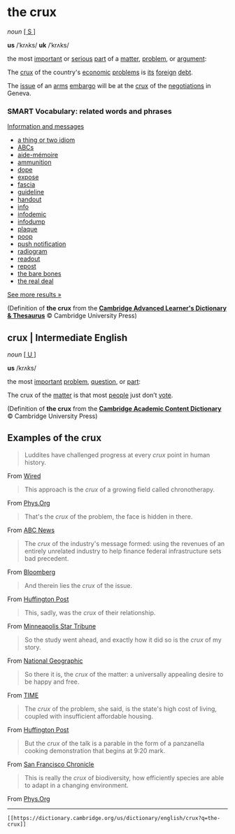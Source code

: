 # the crux

*noun* [\[ S \]](https://dictionary.cambridge.org/us/help/codes.html)


**us** /ˈkrʌks/ 
**uk** /ˈkrʌks/

the most [important](https://dictionary.cambridge.org/us/dictionary/english/important "important") or [serious](https://dictionary.cambridge.org/us/dictionary/english/serious "serious") [part](https://dictionary.cambridge.org/us/dictionary/english/part "part") of a [matter](https://dictionary.cambridge.org/us/dictionary/english/matter "matter"), [problem](https://dictionary.cambridge.org/us/dictionary/english/problem "problem"), or [argument](https://dictionary.cambridge.org/us/dictionary/english/argument "argument"):

The [crux](https://dictionary.cambridge.org/us/dictionary/english/crux "crux") of the country's [economic](https://dictionary.cambridge.org/us/dictionary/english/economic "economic") [problems](https://dictionary.cambridge.org/us/dictionary/english/problem "problems") is [its](https://dictionary.cambridge.org/us/dictionary/english/its "its") [foreign](https://dictionary.cambridge.org/us/dictionary/english/foreign "foreign") [debt](https://dictionary.cambridge.org/us/dictionary/english/debt "debt").

The [issue](https://dictionary.cambridge.org/us/dictionary/english/issue "issue") of an [arms](https://dictionary.cambridge.org/us/dictionary/english/arms "arms") [embargo](https://dictionary.cambridge.org/us/dictionary/english/embargo "embargo") will be at the [crux](https://dictionary.cambridge.org/us/dictionary/english/crux "crux") of the [negotiations](https://dictionary.cambridge.org/us/dictionary/english/negotiation "negotiations") in Geneva.

### SMART Vocabulary: related words and phrases

[Information and messages](https://dictionary.cambridge.org/us/topics/communication/information-and-messages/ "Words and phrases related to the crux in the topic Information and messages")

-   [a thing or two idiom]( https://dictionary.cambridge.org/us/dictionary/english/a-thing-or-two?topic=information-and-messages  "a thing or two idiom")
-   [ABCs]( https://dictionary.cambridge.org/us/dictionary/english/abcs?topic=information-and-messages  "ABCs")
-   [aide-mémoire]( https://dictionary.cambridge.org/us/dictionary/english/aide-memoire?topic=information-and-messages  "aide-mémoire")
-   [ammunition]( https://dictionary.cambridge.org/us/dictionary/english/ammunition?topic=information-and-messages  "ammunition")
-   [dope]( https://dictionary.cambridge.org/us/dictionary/english/dope?topic=information-and-messages  "dope")
-   [expose]( https://dictionary.cambridge.org/us/dictionary/english/expose?topic=information-and-messages  "expose")
-   [fascia]( https://dictionary.cambridge.org/us/dictionary/english/fascia?topic=information-and-messages  "fascia")
-   [guideline]( https://dictionary.cambridge.org/us/dictionary/english/guideline?topic=information-and-messages  "guideline")
-   [handout]( https://dictionary.cambridge.org/us/dictionary/english/handout?topic=information-and-messages  "handout")
-   [info]( https://dictionary.cambridge.org/us/dictionary/english/info?topic=information-and-messages  "info")
-   [infodemic]( https://dictionary.cambridge.org/us/dictionary/english/infodemic?topic=information-and-messages  "infodemic")
-   [infodump]( https://dictionary.cambridge.org/us/dictionary/english/infodump?topic=information-and-messages  "infodump")
-   [plaque]( https://dictionary.cambridge.org/us/dictionary/english/plaque?topic=information-and-messages  "plaque")
-   [poop]( https://dictionary.cambridge.org/us/dictionary/english/poop?topic=information-and-messages  "poop")
-   [push notification]( https://dictionary.cambridge.org/us/dictionary/english/push-notification?topic=information-and-messages  "push notification")
-   [radiogram]( https://dictionary.cambridge.org/us/dictionary/english/radiogram?topic=information-and-messages  "radiogram")
-   [readout]( https://dictionary.cambridge.org/us/dictionary/english/readout?topic=information-and-messages  "readout")
-   [repost]( https://dictionary.cambridge.org/us/dictionary/english/repost?topic=information-and-messages  "repost")
-   [the bare bones]( https://dictionary.cambridge.org/us/dictionary/english/bare-bones?topic=information-and-messages  "the bare bones")
-   [the real deal]( https://dictionary.cambridge.org/us/dictionary/english/real-deal?topic=information-and-messages  "the real deal")

[See more results »](https://dictionary.cambridge.org/us/topics/communication/information-and-messages/ "Words and phrases related to the crux in the topic Information and messages")

(Definition of **the crux** from the [**Cambridge Advanced Learner's Dictionary & Thesaurus**](https://dictionary.cambridge.org/us/dictionary/english/ "Cambridge Advanced Learner's Dictionary & Thesaurus") © Cambridge University Press)

## **crux** | Intermediate English

*noun* [\[ U \]](https://dictionary.cambridge.org/us/help/codes.html)


**us** /krʌks/

the most [important](https://dictionary.cambridge.org/us/dictionary/english/important "important") [problem](https://dictionary.cambridge.org/us/dictionary/english/problem "problem"), [question](https://dictionary.cambridge.org/us/dictionary/english/question "question"), or [part](https://dictionary.cambridge.org/us/dictionary/english/part "part"):

The crux of the [matter](https://dictionary.cambridge.org/us/dictionary/english/matter "matter") is that most [people](https://dictionary.cambridge.org/us/dictionary/english/people "people") just don’t [vote](https://dictionary.cambridge.org/us/dictionary/english/vote "vote").

(Definition of **the crux** from the [**Cambridge Academic Content Dictionary**](https://dictionary.cambridge.org/us/dictionary/english/ "Cambridge Academic Content Dictionary") © Cambridge University Press)

## Examples of the crux

>Luddites have challenged progress at every *crux* point in human history.

From [Wired](http://www.wired.com/2014/08/stop-writing-dystopian-sci-fiits-making-us-all-fear-technology/)

>This approach is the *crux* of a growing field called chronotherapy.

From [Phys.Org](http://phys.org/news/2014-10-atlas-body-clock-gene-drug.html)

>That's the *crux* of the problem, the face is hidden in there.

From [ABC News](http://abcnews.go.com/GMA/jesus-christ-face-appears-history-channel/story?id=10246233)

>The *crux* of the industry's message formed: using the revenues of an entirely unrelated industry to help finance federal infrastructure sets bad precedent.

From [Bloomberg](http://www.bloomberg.com/politics/articles/2015-11-12/a-k-street-how-to-courtesy-of-wall-street)

>And therein lies the *crux* of the issue.

From [Huffington Post](http://www.huffingtonpost.com/nida-khan/apple-v-the-fbi-is-fear-o_b_9298796.html)

>This, sadly, was the *crux* of their relationship.

From [Minneapolis Star Tribune](http://www.startribune.com/trial-opens-in-2013-death-of-oakdale-woman/307317821/)

>So the study went ahead, and exactly how it did so is the *crux* of my story.

From [National Geographic](http://phenomena.nationalgeographic.com/2013/07/31/the-orphanage-problem/)

>So there it is, the *crux* of the matter: a universally appealing desire to be happy and free.

From [TIME](http://time.com/3656230/why-kids-cant-resist-frozen/)

>The *crux* of the problem, she said, is the state's high cost of living, coupled with insufficient affordable housing.

From [Huffington Post](http://www.huffingtonpost.com/2014/11/17/child-homelessless-us_n_6169994.html)

>But the *crux* of the talk is a parable in the form of a panzanella cooking demonstration that begins at 9:20 mark.

From [San Francisco Chronicle](http://insidescoopsf.sfgate.com/blog/2012/09/17/watch-sam-mogannam-of-bi-rite-talk-food-community-and-panzanella-parables/)

>This is really the *crux* of biodiversity, how efficiently species are able to adapt in a changing environment.

From [Phys.Org](http://phys.org/news/2014-05-mechanism-biodiversity.html)

---
`[[https://dictionary.cambridge.org/us/dictionary/english/crux?q=the-crux]]`